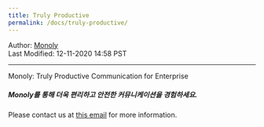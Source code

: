 ```yaml
---
title: Truly Productive
permalink: /docs/truly-productive/
---
```

Author: <a href="mailto:admin@monoly.com">Monoly</a>
<br>
Last Modified: 12-11-2020 14:58 PST
<br>

----
Monoly: Truly Productive Communication for Enterprise
<br>
<h5><strong>Monoly를 통해 더욱 편리하고 안전한 커뮤니케이션을 경험하세요.</strong></h5>



Please contact us at <a href="mailto:admin@monoly.com">this email</a> for more information. 